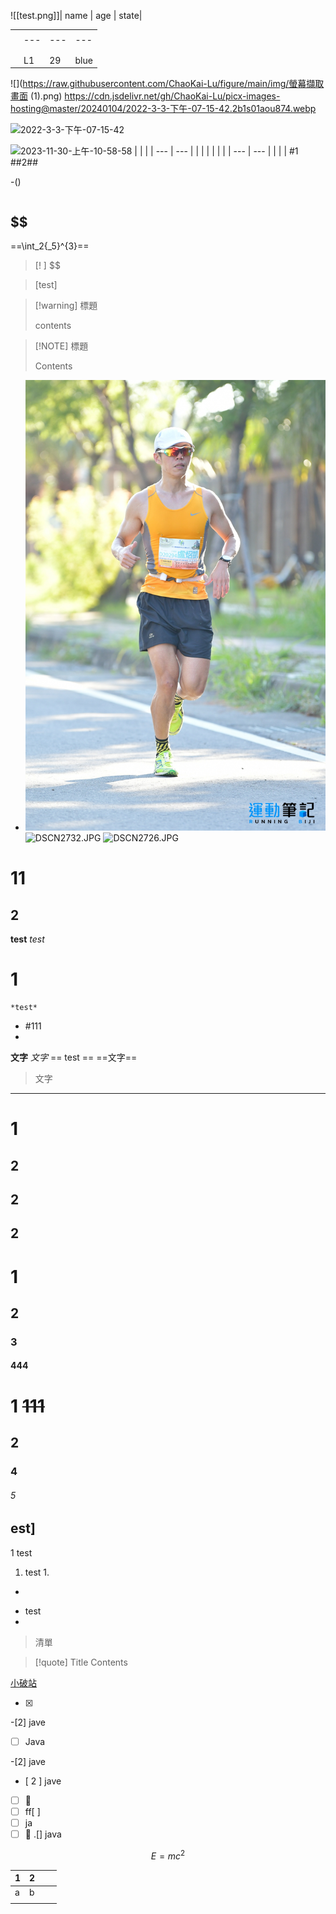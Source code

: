 ![[test.png]]| name | age | state|

|     |     |     |      |
| --- | --- | --- | ---- |
|     |     |     |      |
|     | --- | --- | ---  |
|     |     |     |      |
|     |     |     |      |
|     | L1  | 29  | blue |
![](https://raw.githubusercontent.com/ChaoKai-Lu/figure/main/img/螢幕擷取畫面 (1).png)
https://cdn.jsdelivr.net/gh/ChaoKai-Lu/picx-images-hosting@master/20240104/2022-3-3-下午-07-15-42.2b1s01aou874.webp

![2022-3-3-下午-07-15-42](https://cdn.jsdelivr.net/gh/ChaoKai-Lu/picx-images-hosting@master/20240104/2022-3-3-下午-07-15-42.2b1s01aou874.webp)

![2023-11-30-上午-10-58-58](https://cdn.jsdelivr.net/gh/ChaoKai-Lu/picx-images-hosting@master/20240104/2023-11-30-上午-10-58-58.3o5i2opty6q0.webp)
| | |
| --- | --- |
|  |  |
| | |
| --- | --- |
|  |  |
#1
##2##


-()

|  |  |  |
| ---- | ---- | ---- |
$$
---
 ==\int_2{_5}^{3}==

> [!
]
> $$

> [test]

> [!warning] 標題
> 
> contents
> 


> [!NOTE] 標題
> 
> Contents

- ![2048_7A1DDA5C-2070-C62D-7D9A-FB078D8F3926.jpg](https://raw.githubusercontent.com/ChaoKai-Lu/figure/main/img/202401061136630.jpg)
![DSCN2732.JPG](https://raw.githubusercontent.com/ChaoKai-Lu/figure/main/img/202401061238061.JPG)
![DSCN2726.JPG](https://raw.githubusercontent.com/ChaoKai-Lu/figure/main/img/202401061330020.JPG)

# 11
## 2
**test**
*test*
# 1
~~~
*test*
~~~
- #111
- 

**文字**
*文字*
== test ==
==文字==
> 文字

---

# 1

## 2
## 2
## 2
# 1
## 2
### 3
#### 444 

# 1 ~~111~~
## 2
### 4
###### 5
est]
-
1 test
1. test
	1. 
* 
- test
- 
> 清單

> [!quote] Title
> Contents

[小破站](http://www.google.com)

- [X]

-[2] jave


- [ ] Java

-[2] jave
- [ 2 ] jave
- [ ]  🔼
- [ ] ff[ ]
- [ ] ja
- [ ] 📅
.[] java

$$
E=mc^2
$$

| 1 | 2 |  |  |
| ---- | ---- | ---- | ---- |
| a | b |  |  |
|  |  |  |  |
